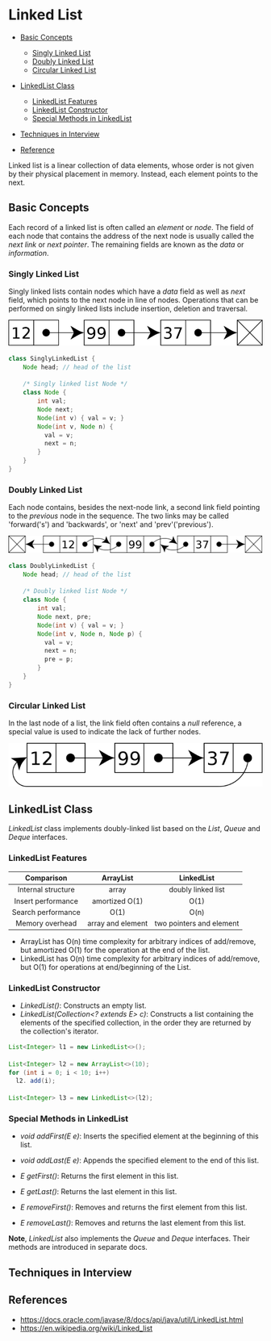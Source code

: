 # Linked List

<!-- MarkdownTOC -->

- [Basic Concepts](#basic-concepts)
  - [Singly Linked List](#singly-linked-list)
  - [Doubly Linked List](#doubly-linked-list)
  - [Circular Linked List](#circular-linked-list)
- [LinkedList Class](#linkedlist-class)
  - [LinkedList Features](#linkedlist-features)
  - [LinkedList Constructor](#linkedlist-contructor)
  - [Special Methods in LinkedList](#special-methods-in-linkedList)
- [Techniques in Interview](#techniques-in-nterview)
- [Reference](#reference)

  <!-- /MarkdownTOC -->

Linked list is a linear collection of data elements, whose order is not given by their physical placement in memory. Instead, each element points to the next.

## Basic Concepts

Each record of a linked list is often called an _element_ or _node_. The field of each node that contains the address of the next node is usually called the _next link_ or _next pointer_. The remaining fields are known as the _data_ or _information_.

### Singly Linked List

Singly linked lists contain nodes which have a _data_ field as well as _next_ field, which points to the next node in line of nodes. Operations that can be performed on singly linked lists include insertion, deletion and traversal.

![Singly linked list](../../../images/Singly-linked-list.png)

```java
class SinglyLinkedList {
    Node head; // head of the list

    /* Singly linked list Node */
    class Node {
        int val;
        Node next;
        Node(int v) { val = v; }
        Node(int v, Node n) {
          val = v;
          next = n;
        }
    }
}
```

### Doubly Linked List

Each node contains, besides the next-node link, a second link field pointing to the _previous_ node in the sequence. The two links may be called 'forward('s') and 'backwards', or 'next' and 'prev'('previous').

![Doubly linked list](../../../images/Doubly-linked-list.png)

```java
class DoublyLinkedList {
    Node head; // head of the list

    /* Doubly linked list Node */
    class Node {
        int val;
        Node next, pre;
        Node(int v) { val = v; }
        Node(int v, Node n, Node p) {
          val = v;
          next = n;
          pre = p;
        }
    }
}
```

### Circular Linked List

In the last node of a list, the link field often contains a _null_ reference, a special value is used to indicate the lack of further nodes.

![Circularly linked list](../../../images/Circularly-linked-list.png)

## LinkedList Class

_LinkedList_ class implements doubly-linked list based on the _List_, _Queue_ and _Deque_ interfaces.

### LinkedList Features

| Comparison | ArrayList | LinkedList |
|:----------:|:---------:|:----------:|
| Internal structure | array | doubly linked list |
| Insert performance | amortized O(1) | O(1) |
| Search performance | O(1) | O(n) |
| Memory overhead | array and element	 | two pointers and element |

- ArrayList has O(n) time complexity for arbitrary indices of add/remove, but amortized O(1) for the operation at the end of the list.
- LinkedList has O(n) time complexity for arbitrary indices of add/remove, but O(1) for operations at end/beginning of the List.

### LinkedList Constructor

- _LinkedList()_: Constructs an empty list.
- _LinkedList(Collection<? extends E> c)_: Constructs a list containing the elements of the specified collection, in the order they are returned by the collection's iterator.

```java
List<Integer> l1 = new LinkedList<>();

List<Integer> l2 = new ArrayList<>(10);
for (int i = 0; i < 10; i++)
  l2. add(i);

List<Integer> l3 = new LinkedList<>(l2);
```

### Special Methods in LinkedList

- _void	addFirst(E e)_: Inserts the specified element at the beginning of this list.

- _void	addLast(E e)_: Appends the specified element to the end of this list.

- _E getFirst()_: Returns the first element in this list.

- _E getLast()_: Returns the last element in this list.

- _E removeFirst()_: Removes and returns the first element from this list.

- _E removeLast()_: Removes and returns the last element from this list.

**Note**, _LinkedList_ also implements the _Queue_ and _Deque_ interfaces. Their methods are introduced in separate docs.

## Techniques in Interview



## References
- <https://docs.oracle.com/javase/8/docs/api/java/util/LinkedList.html>
- <https://en.wikipedia.org/wiki/Linked_list>
